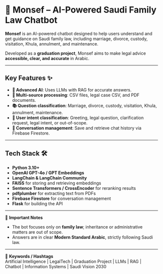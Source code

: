 # 🚀 Monsef – AI-Powered Saudi Family Law Chatbot


**Monsef** is an AI-powered chatbot designed to help users understand and get guidance on Saudi family law, including marriage, divorce, custody, visitation, Khula, annulment, and maintenance.  

Developed as a **graduation project**, Monsef aims to make legal advice **accessible, clear, and accurate** in Arabic.  

---

## Key Features ✨

- **🧠 Advanced AI**: Uses LLMs with RAG for accurate answers.  
- **📄 Multi-source processing**: CSV files, legal case CSV, and PDF documents.  
- **📚 Question classification**: Marriage, divorce, custody, visitation, Khula, annulment, maintenance.  
- **📝 User intent classification**: Greeting, legal question, clarification request, legal intent, or out-of-scope.  
- **💾 Conversation management**: Save and retrieve chat history via Firebase Firestore.  

---

## Tech Stack 🛠️

- **Python 3.10+**  
- **OpenAI GPT-4o / GPT Embeddings**  
- **LangChain & LangChain Community**  
- **FAISS** for storing and retrieving embeddings  
- **Sentence Transformers / CrossEncoder** for reranking results  
- **pdfplumber** for extracting text from PDFs  
- **Firebase Firestore** for conversation management  
- **Flask** for building the API   

---

🧩 **Important Notes**  
- The bot focuses only on **family law**; inheritance or administrative matters are out of scope.  
- Answers are in clear **Modern Standard Arabic**, strictly following Saudi law.
  
---
🔑 **Keywords / Hashtags**  
Artificial Intelligence | LegalTech | Graduation Project | LLMs | RAG | Chatbot | Information Systems | Saudi Vision 2030
